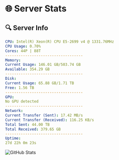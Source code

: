 # 🌐 Server Stats
## 🔍 Server Info
```yaml
CPU: Intel(R) Xeon(R) CPU E5-2699 v4 @ 1331.76MHz
CPU Usage: 0.70%
Cores: 44P | 88T
-----------------------------------
Memory:
Current Usage: 146.01 GB/503.74 GB
Available: 354.29 GB
-----------------------------------
Disk:
Current Usage: 65.88 GB/1.71 TB
Free: 1.56 TB
-----------------------------------
GPU:
No GPU detected
-----------------------------------
Network:
Current Transfer (Sent): 17.42 MB/s
Current Transfer (Received): 116.25 KB/s
Total Sent: 44.00 TB
Total Received: 379.65 GB
-----------------------------------
Uptime:
27d 22h 0m 23s
```
![GitHub Stats](https://img.shields.io/badge/Updated-2025-04-04_19:23:12-blue)